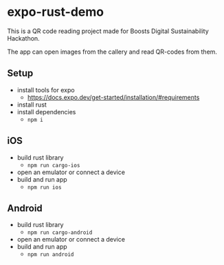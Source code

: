 # expo-rust-demo

This is a QR code reading project made for Boosts Digital Sustainability Hackathon.

The app can open images from the callery and read QR-codes from them.

## Setup
- install tools for expo
	- https://docs.expo.dev/get-started/installation/#requirements
- install rust
- install dependencies
	- `npm i`

## iOS

- build rust library
	- `npm run cargo-ios`
- open an emulator or connect a device
- build and run app
	- `npm run ios`

## Android

- build rust library
	- `npm run cargo-android`
- open an emulator or connect a device
- build and run app
	- `npm run android`
